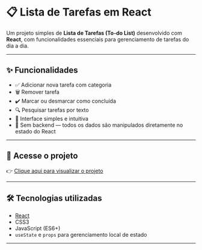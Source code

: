 # 📋 Lista de Tarefas em React

Um projeto simples de **Lista de Tarefas (To-do List)** desenvolvido com **React**, com funcionalidades essenciais para gerenciamento de tarefas do dia a dia.

---

## ✨ Funcionalidades

- ✅ Adicionar nova tarefa com categoria
- 🗑️ Remover tarefa
- ✔️ Marcar ou desmarcar como concluída
- 🔍 Pesquisar tarefas por texto
- 🎨 Interface simples e intuitiva
- 🚫 Sem backend — todos os dados são manipulados diretamente no estado do React

---

## 🔗 Acesse o projeto

👉 [Clique aqui para visualizar o projeto](https://leonardodgr.github.io/todo-list-react/)

---

## 🛠️ Tecnologias utilizadas

- [React](https://reactjs.org/)
- CSS3
- JavaScript (ES6+)
- `useState` e `props` para gerenciamento local de estado

---
